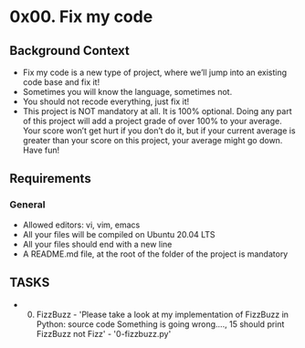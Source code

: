 # 0x00. Fix my code

## Background Context

* Fix my code is a new type of project, where we’ll jump into an existing code base and fix it!
* Sometimes you will know the language, sometimes not.
* You should not recode everything, just fix it!
* This project is NOT mandatory at all. It is 100% optional. Doing any part of this project will add a project grade of over 100% to your average. Your score won’t get hurt if you don’t do it, but if your current average is greater than your score on this project, your average might go down. Have fun!

## Requirements

### General

* Allowed editors: vi, vim, emacs
* All your files will be compiled on Ubuntu 20.04 LTS
* All your files should end with a new line
* A README.md file, at the root of the folder of the project is mandatory

## TASKS

* 0. FizzBuzz - 'Please take a look at my implementation of FizzBuzz in Python: source code
Something is going wrong…., 15 should print FizzBuzz not Fizz' - '0-fizzbuzz.py'
